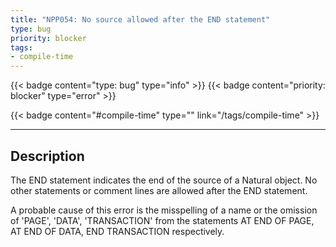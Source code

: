 ```yaml
---
title: "NPP054: No source allowed after the END statement"
type: bug
priority: blocker
tags:
- compile-time 
---
```


{{< badge content="type: bug" type="info" >}}
{{< badge content="priority: blocker" type="error" >}}


{{< badge content="#compile-time" type="" link="/tags/compile-time" >}}

---

## Description
The END statement indicates the end of the source of a Natural object.
No other statements or comment lines are allowed after the END
statement.

A probable cause of this error is the misspelling of a name or the
omission of 'PAGE', 'DATA', 'TRANSACTION' from the statements
AT END OF PAGE, AT END OF DATA, END TRANSACTION respectively.
